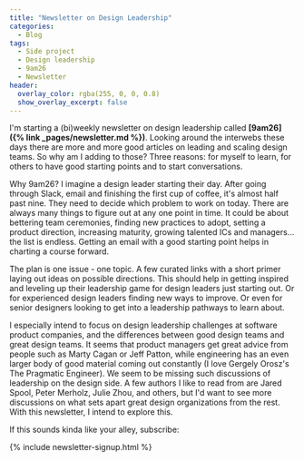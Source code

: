 ```yaml
---
title: "Newsletter on Design Leadership"
categories:
  - Blog
tags:
  - Side project
  - Design leadership
  - 9am26
  - Newsletter
header:
  overlay_color: rgba(255, 0, 0, 0.8)
  show_overlay_excerpt: false
---
```


I'm starting a (bi)weekly newsletter on design leadership called **[9am26]({% link _pages/newsletter.md %})**. Looking around the interwebs these days there are more and more good articles on leading and scaling design teams. So why am I adding to those? Three reasons: for myself to learn, for others to have good starting points and to start conversations.

Why 9am26? I imagine a design leader starting their day. After going through Slack, email and finishing the first cup of coffee, it's almost half past nine. They need to decide which problem to work on today. There are always many things to figure out at any one point in time. It could be about bettering team ceremonies, finding new practices to adopt, setting a product direction, increasing maturity, growing talented ICs and managers... the list is endless. Getting an email with a good starting point helps in charting a course forward.

The plan is one issue - one topic. A few curated links with a short primer laying out ideas on possible directions. This should help in getting inspired and leveling up their leadership game for design leaders just starting out. Or for experienced design leaders finding new ways to improve. Or even for senior designers looking to get into a leadership pathways to learn about.

I especially intend to focus on design leadership challenges at software product companies, and the differences between good design teams and great design teams. It seems that product managers get great advice from people such as Marty Cagan or Jeff Patton, while engineering has an even larger body of good material coming out constantly (I love Gergely Orosz's The Pragmatic Engineer). We seem to be missing such discussions of leadership on the design side. A few authors I like to read from are Jared Spool, Peter Merholz, Julie Zhou, and others, but I'd want to see more discussions on what sets apart great design organizations from the rest. With this newsletter, I intend to explore this.

If this sounds kinda like your alley, subscribe:

{% include newsletter-signup.html %}
